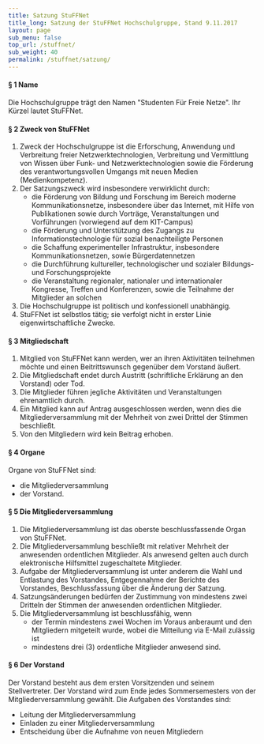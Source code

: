 ```yaml
---
title: Satzung StuFFNet
title_long: Satzung der StuFFNet Hochschulgruppe, Stand 9.11.2017
layout: page
sub_menu: false
top_url: /stuffnet/
sub_weight: 40
permalink: /stuffnet/satzung/
---
```


#### § 1 Name

Die Hochschulgruppe trägt den Namen "Studenten Für Freie Netze". Ihr Kürzel lautet StuFFNet.

#### § 2 Zweck von StuFFNet

1. Zweck der Hochschulgruppe ist die Erforschung, Anwendung und Verbreitung freier Netzwerktechnologien, Verbreitung und Vermittlung von Wissen über Funk- und Netzwerktechnologien sowie die Förderung des verantwortungsvollen Umgangs mit neuen Medien (Medienkompetenz).
2. Der Satzungszweck wird insbesondere verwirklicht durch: 
    + die Förderung von Bildung und Forschung im Bereich moderne Kommunikationsnetze, insbesondere über das Internet, mit Hilfe von Publikationen sowie durch Vorträge, Veranstaltungen und Vorführungen (vorwiegend auf dem KIT-Campus)
    + die Förderung und Unterstützung des Zugangs zu Informationstechnologie für sozial benachteiligte Personen
    + die Schaffung experimenteller Infrastruktur, insbesondere Kommunikationsnetzen, sowie Bürgerdatennetzen
    + die Durchführung kultureller, technologischer und sozialer Bildungs- und Forschungsprojekte
    + die Veranstaltung regionaler, nationaler und internationaler Kongresse, Treffen und Konferenzen, sowie die Teilnahme der Mitglieder an solchen
3. Die Hochschulgruppe ist politisch und konfessionell unabhängig.
4. StuFFNet ist selbstlos tätig; sie verfolgt nicht in erster Linie eigenwirtschaftliche Zwecke.

#### § 3 Mitgliedschaft

1. Mitglied von StuFFNet kann werden, wer an ihren Aktivitäten teilnehmen möchte und einen Beitrittswunsch gegenüber dem Vorstand äußert. 
2. Die Mitgliedschaft endet durch Austritt (schriftliche Erklärung an den Vorstand) oder Tod. 
3. Die Mitglieder führen jegliche Aktivitäten und Veranstaltungen ehrenamtlich durch. 
4. Ein Mitglied kann auf Antrag ausgeschlossen werden, wenn dies die Mitgliederversammlung mit der Mehrheit von zwei Drittel der Stimmen beschließt.
5. Von den Mitgliedern wird kein Beitrag erhoben.

#### § 4 Organe

Organe von StuFFNet sind:

+ die Mitgliederversammlung
+ der Vorstand.

#### § 5 Die Mitgliederversammlung

1. Die Mitgliederversammlung ist das oberste beschlussfassende Organ von StuFFNet.
2. Die Mitgliederversammlung beschließt mit relativer Mehrheit der anwesenden ordentlichen Mitglieder. Als anwesend gelten auch durch elektronische Hilfsmittel zugeschaltete Mitglieder.
3. Aufgabe der Mitgliederversammlung ist unter anderem die Wahl und Entlastung des Vorstandes, Entgegennahme der Berichte des Vorstandes, Beschlussfassung über die Änderung der Satzung. 
4. Satzungsänderungen bedürfen der Zustimmung von mindestens zwei Dritteln der Stimmen der anwesenden ordentlichen Mitglieder.
5. Die Mitgliederversammlung ist beschlussfähig, wenn
    + der Termin mindestens zwei Wochen im Voraus anberaumt und den Mitgliedern mitgeteilt wurde, wobei die Mitteilung via E-Mail zulässig ist
    + mindestens drei (3) ordentliche Mitglieder anwesend sind.

#### § 6 Der Vorstand

Der Vorstand besteht aus dem ersten Vorsitzenden und seinem Stellvertreter. Der Vorstand wird zum Ende jedes Sommersemesters von der Mitgliederversammlung gewählt. Die Aufgaben des Vorstandes sind:

* Leitung der Mitgliederversammlung
* Einladen zu einer Mitgliederversammlung
* Entscheidung über die Aufnahme von neuen Mitgliedern 
